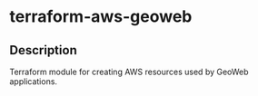 # terraform-aws-geoweb

## Description

Terraform module for creating AWS resources used by GeoWeb applications.